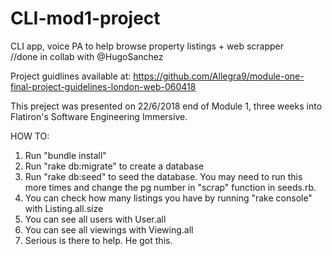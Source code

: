 # CLI-mod1-project
CLI app, voice PA to help browse property listings + web scrapper     
//done in collab with @HugoSanchez

Project guidlines available at:
https://github.com/Allegra9/module-one-final-project-guidelines-london-web-060418

This preject was presented on 22/6/2018 end of Module 1,
three weeks into Flatiron's Software Engineering Immersive.

HOW TO:
1. Run  "bundle install"
2. Run "rake db:migrate" to create a database
3. Run "rake db:seed" to seed the database. You may need to run this more times and change the pg number in "scrap" function in seeds.rb.
4. You can check how many listings you have by running "rake console" with Listing.all.size
5. You can see all users with User.all
6. You can see all viewings with Viewing.all
7. Serious is there to help. He got this.
